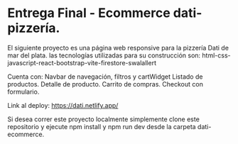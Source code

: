# Entrega Final - Ecommerce dati-pizzería.
El siguiente proyecto es una página web responsive para la pizzería Dati de mar del plata.
las tecnologías utilizadas para su construcción son:
html-css-javascript-react-bootstrap-vite-firestore-swalallert

Cuenta con:
Navbar de navegación, filtros y cartWidget
Listado de productos.
Detalle de producto.
Carrito de compras.
Checkout con formulario.

Link al deploy: https://dati.netlify.app/

Si desea correr este proyecto localmente simplemente clone este repositorio y ejecute npm install y npm run dev desde la carpeta dati-ecommerce. 
